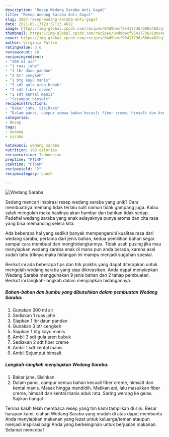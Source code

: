 ```yaml
---
description: "Resep Wedang Saraba Anti Gagal"
title: "Resep Wedang Saraba Anti Gagal"
slug: 2807-resep-wedang-saraba-anti-gagal
date: 2021-05-13T23:37:23.462Z
image: https://img-global.cpcdn.com/recipes/04d9becf95417736/680x482cq70/wedang-saraba-foto-resep-utama.jpg
thumbnail: https://img-global.cpcdn.com/recipes/04d9becf95417736/680x482cq70/wedang-saraba-foto-resep-utama.jpg
cover: https://img-global.cpcdn.com/recipes/04d9becf95417736/680x482cq70/wedang-saraba-foto-resep-utama.jpg
author: Virginia Patton
ratingvalue: 3.6
reviewcount: 10
recipeingredient:
- "300 ml air"
- "1 ruas jahe"
- "1 lbr daun pandan"
- "3 btr cengkeh"
- "1 btg kayu manis"
- "3 sdt gula aren bubuk"
- "2 sdt fiber creme"
- "1 sdt kental manis"
- "Sejumput himsalt"
recipeinstructions:
- "Bakar jahe. Sisihkan"
- "Dalam panci, campur semua bahan kecuali fiber creme, himsalt dan kental manis. Masak hingga mendidih. Matikan api, lalu masukkan fiber creme, himsalt dan kental manis aduk rata. Saring werang ke gelas. Sajikan hangat"
categories:
- Resep
tags:
- wedang
- saraba

katakunci: wedang saraba 
nutrition: 193 calories
recipecuisine: Indonesian
preptime: "PT14M"
cooktime: "PT56M"
recipeyield: "2"
recipecategory: Lunch

---
```



![Wedang Saraba](https://img-global.cpcdn.com/recipes/04d9becf95417736/680x482cq70/wedang-saraba-foto-resep-utama.jpg)

Sedang mencari inspirasi resep wedang saraba yang unik? Cara membuatnya memang tidak terlalu sulit namun tidak gampang juga. Kalau salah mengolah maka hasilnya akan hambar dan bahkan tidak sedap. Padahal wedang saraba yang enak selayaknya punya aroma dan cita rasa yang bisa memancing selera kita.



Ada beberapa hal yang sedikit banyak mempengaruhi kualitas rasa dari wedang saraba, pertama dari jenis bahan, kedua pemilihan bahan segar sampai cara membuat dan menghidangkannya. Tidak usah pusing jika mau menyiapkan wedang saraba enak di mana pun anda berada, karena asal sudah tahu triknya maka hidangan ini mampu menjadi suguhan spesial.


Berikut ini ada beberapa tips dan trik praktis yang dapat diterapkan untuk mengolah wedang saraba yang siap dikreasikan. Anda dapat menyiapkan Wedang Saraba menggunakan 9 jenis bahan dan 2 tahap pembuatan. Berikut ini langkah-langkah dalam menyiapkan hidangannya.

<!--inarticleads1-->

##### Bahan-bahan dan bumbu yang dibutuhkan dalam pembuatan Wedang Saraba:

1. Gunakan 300 ml air
1. Sediakan 1 ruas jahe
1. Siapkan 1 lbr daun pandan
1. Gunakan 3 btr cengkeh
1. Siapkan 1 btg kayu manis
1. Ambil 3 sdt gula aren bubuk
1. Sediakan 2 sdt fiber creme
1. Ambil 1 sdt kental manis
1. Ambil Sejumput himsalt




<!--inarticleads2-->

##### Langkah-langkah menyiapkan Wedang Saraba:

1. Bakar jahe. Sisihkan
1. Dalam panci, campur semua bahan kecuali fiber creme, himsalt dan kental manis. Masak hingga mendidih. Matikan api, lalu masukkan fiber creme, himsalt dan kental manis aduk rata. Saring werang ke gelas. Sajikan hangat




Terima kasih telah membaca resep yang tim kami tampilkan di sini. Besar harapan kami, olahan Wedang Saraba yang mudah di atas dapat membantu Anda menyiapkan makanan yang lezat untuk keluarga/teman ataupun menjadi inspirasi bagi Anda yang berkeinginan untuk berjualan makanan. Selamat mencoba!
